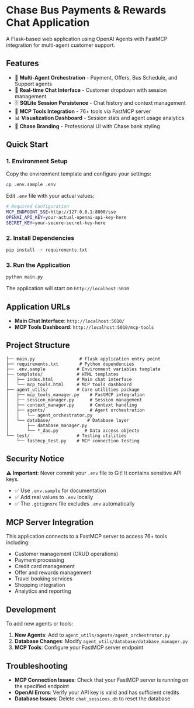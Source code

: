 # Chase Bus Payments & Rewards Chat Application

A Flask-based web application using OpenAI Agents with FastMCP integration for multi-agent customer support.

## Features

- 🤖 **Multi-Agent Orchestration** - Payment, Offers, Bus Schedule, and Support agents
- 💬 **Real-time Chat Interface** - Customer dropdown with session management
- 🗄️ **SQLite Session Persistence** - Chat history and context management
- 🔧 **MCP Tools Integration** - 76+ tools via FastMCP server
- 📊 **Visualization Dashboard** - Session stats and agent usage analytics
- 🎯 **Chase Branding** - Professional UI with Chase bank styling

## Quick Start

### 1. Environment Setup

Copy the environment template and configure your settings:

```bash
cp .env.sample .env
```

Edit `.env` file with your actual values:

```bash
# Required Configuration
MCP_ENDPOINT_SSE=http://127.0.0.1:8000/sse
OPENAI_API_KEY=your-actual-openai-api-key-here
SECRET_KEY=your-secure-secret-key-here
```

### 2. Install Dependencies

```bash
pip install -r requirements.txt
```

### 3. Run the Application

```bash
python main.py
```

The application will start on `http://localhost:5010`

## Application URLs

- **Main Chat Interface**: `http://localhost:5010/`
- **MCP Tools Dashboard**: `http://localhost:5010/mcp-tools`

## Project Structure

```
├── main.py                 # Flask application entry point
├── requirements.txt        # Python dependencies
├── .env.sample            # Environment variables template
├── templates/             # HTML templates
│   ├── index.html         # Main chat interface
│   └── mcp_tools.html     # MCP tools dashboard
├── agent_utils/           # Core utilities package
│   ├── mcp_tools_manager.py    # FastMCP integration
│   ├── session_manager.py      # Session management
│   ├── context_manager.py      # Context handling
│   ├── agents/                 # Agent orchestration
│   │   └── agent_orchestrator.py
│   └── database/              # Database layer
│       ├── database_manager.py
│       └── *_dao.py          # Data access objects
└── test/                  # Testing utilities
    └── fastmcp_test.py    # MCP connection testing
```

## Security Notice

⚠️ **Important**: Never commit your `.env` file to Git! It contains sensitive API keys.

- ✅ Use `.env.sample` for documentation
- ✅ Add real values to `.env` locally
- ✅ The `.gitignore` file excludes `.env` automatically

## MCP Server Integration

This application connects to a FastMCP server to access 76+ tools including:

- Customer management (CRUD operations)
- Payment processing
- Credit card management
- Offer and rewards management
- Travel booking services
- Shopping integration
- Analytics and reporting

## Development

To add new agents or tools:

1. **New Agents**: Add to `agent_utils/agents/agent_orchestrator.py`
2. **Database Changes**: Modify `agent_utils/database/database_manager.py`
3. **MCP Tools**: Configure your FastMCP server endpoint

## Troubleshooting

- **MCP Connection Issues**: Check that your FastMCP server is running on the specified endpoint
- **OpenAI Errors**: Verify your API key is valid and has sufficient credits
- **Database Issues**: Delete `chat_sessions.db` to reset the database
